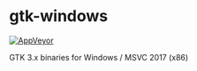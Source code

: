 # gtk-windows

[![AppVeyor](https://img.shields.io/appveyor/ci/WebFolder/gtk-windows.svg?label=Windows)](https://ci.appveyor.com/project/WebFolder/gtk-windows)

GTK 3.x binaries for Windows / MSVC 2017 (x86)

